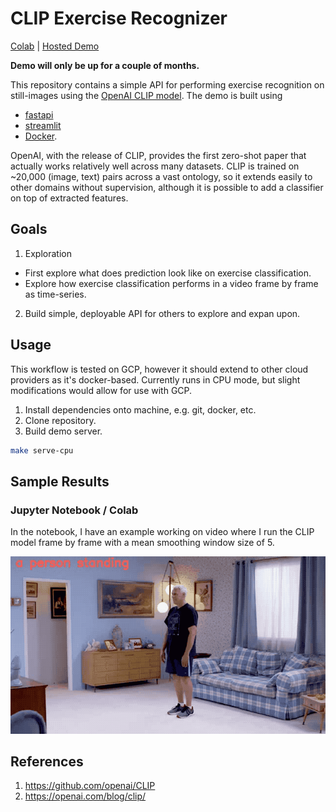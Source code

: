 # CLIP Exercise Recognizer

[Colab](https://drive.google.com/file/d/1MfJt6TzF_aM29IorJ6hv1jfrKERXIHs4/view?usp=sharing) | [Hosted Demo](http://exercise.enriquegortiz.com)

**Demo will only be up for a couple of months.**

This repository contains a simple API for performing exercise recognition on still-images using the [OpenAI CLIP model](https://github.com/openai/CLIP). The demo is built using
- [fastapi](https://github.com/tiangolo/fastapi)
- [streamlit](https://www.streamlit.io/)
- [Docker](https://www.docker.com).

OpenAI, with the release of CLIP, provides the first zero-shot paper that actually works relatively well across many datasets. CLIP is trained on ~20,000 (image, text) pairs across a vast ontology, so it extends easily to other domains without supervision, although it is possible to add a classifier on top of extracted features.

## Goals
1. Exploration
- First explore what does prediction look like on exercise classification.
- Explore how exercise classification performs in a video frame by frame as time-series.

2. Build simple, deployable API for others to explore and expan upon.

## Usage

This workflow is tested on GCP, however it should extend to other cloud providers as it's docker-based. Currently runs in CPU mode, but slight modifications would allow for use with GCP.

1. Install dependencies onto machine, e.g. git, docker, etc.
2. Clone repository.
3. Build demo server.
``` bash
make serve-cpu
```

## Sample Results

### Jupyter Notebook / Colab
In the notebook, I have an example working on video where I run the CLIP model frame by frame with a mean smoothing window size of 5.

![Burpees!](src/streamlit/assets/burpee.gif)

## References
1. https://github.com/openai/CLIP
2. https://openai.com/blog/clip/
